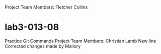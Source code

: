 Project Team Members:
Fletcher Collins
# lab3-013-08
Practice Git Commands
Project Team Members:
Christian Lamb
New line
Corrected changes made by Mallory
